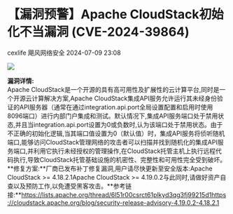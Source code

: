 #  【漏洞预警】Apache CloudStack初始化不当漏洞 (CVE-2024-39864)   
cexlife  飓风网络安全   2024-07-09 23:08  
  
![](https://mmbiz.qpic.cn/mmbiz_png/ibhQpAia4xu000d29wpBLfEA18u2kQBv17jibiaoNsPeXBLWREiacqL2hovG36Jka012etHRcObMKNcCSGNHE6ia3rvg/640?wx_fmt=png&from=appmsg "")  
  
**漏洞详情:**  
Apache CloudStack是一个开源的具有高可用性及扩展性的云计算平台,同时是一个开源云计算解决方案,Apache CloudStack集成API服务允许运行其未经身份验证的API服务器（通常在通过integration.api.port全局设置配置和启用时使用8096端口）进行内部门户集成和测试。默认情况下,集成API服务端口处于禁用状态,并且当integration.api.port设置为0或负数时,认为该端口处于禁用状态。由于不正确的初始化逻辑,当其端口值设置为0（默认值）时，集成API服务将侦听随机端口,能够访问CloudStack管理网络的攻击者可以扫描并找到随机化的集成API服务端口,并利用它执行未经授权的管理操作,在CloudStack托管主机上执行远程代码执行,导致CloudStack托管基础设施的机密性、完整性和可用性完全受到破坏。**修复方案:**厂商已发布补丁修复漏洞,用户请尽快更新至安全版本:Apache CloudStack >= 4.18.2.1Apache CloudStack >= 4.19.0.2与此同时,请做好资产自查以及预防工作,以免遭受黑客攻击。**参考链接:**https://lists.apache.org/thread/6l51r00csrct61plkyd3qg3fj99215d1https://cloudstack.apache.org/blog/security-release-advisory-4.19.0.2-4.18.2.1  
